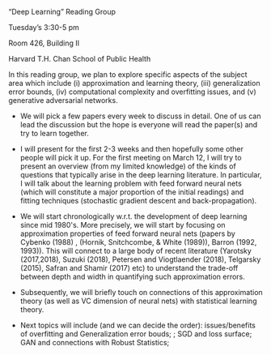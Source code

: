  “Deep Learning” Reading Group

 Tuesday’s 3:30-5 pm

 Room 426, Building II

 Harvard T.H. Chan School of Public Health

In this reading group, we plan to explore specific aspects of the
subject area which include (i) approximation and learning theory, (iii)
generalization error bounds, (iv) computational complexity and
overfitting issues, and (v) generative adversarial networks.

-   We will pick a few papers every week to discuss in detail. One of us
    can lead the discussion but the hope is everyone will read the
    paper(s) and try to learn together.

-   I will present for the first 2-3 weeks and then hopefully some other
    people will pick it up. For the first meeting on March 12, I will
    try to present an overview (from my limited knowledge) of the kinds
    of questions that typically arise in the deep learning literature.
    In particular, I will talk about the learning problem with feed
    forward neural nets (which will constitute a major proportion of the
    initial readings) and fitting techniques (stochastic gradient
    descent and back-propagation).

-   We will start chronologically w.r.t. the development of deep
    learning since mid 1980's. More precisely, we will start by focusing
    on approximation properties of feed forward neural nets (papers by
    Cybenko (1988) , (Hornik, Snitchcombe, & White (1989)), Barron
    (1992, 1993)). This will connect to a large body of recent
    literature (Yarotsky (2017,2018), Suzuki (2018), Petersen and
    Viogtlaender (2018), Telgarsky (2015), Safran and Shamir (2017) etc)
    to understand the trade-off between depth and width in quantifying
    such approximation errors.

-   Subsequently, we will briefly touch on connections of this
    approximation theory (as well as VC dimension of neural nets) with
    statistical learning theory.

-   Next topics will include (and we can decide the order):
    issues/benefits of overfitting and Generalization error bouds; ; SGD
    and loss surface; GAN and connections with Robust Statistics;


